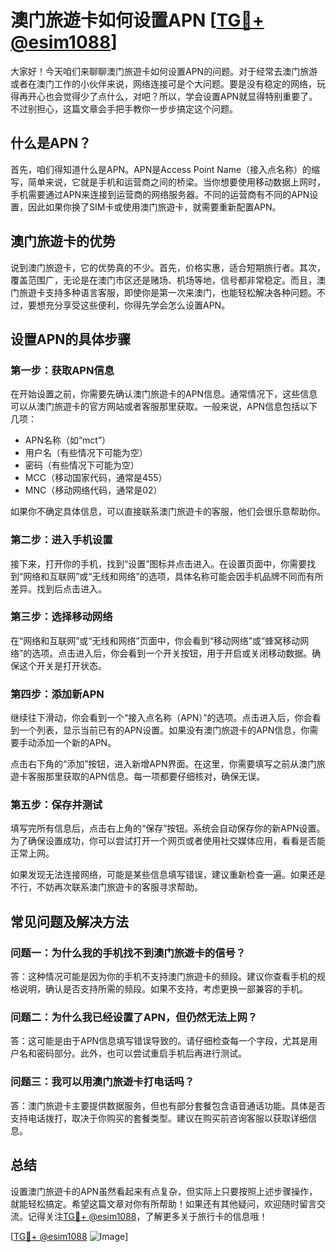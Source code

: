 # 澳门旅遊卡如何设置APN [[TG💪+ @esim1088](https://t.me/s/esim1088)]

大家好！今天咱们来聊聊澳门旅遊卡如何设置APN的问题。对于经常去澳门旅游或者在澳门工作的小伙伴来说，网络连接可是个大问题。要是没有稳定的网络，玩得再开心也会觉得少了点什么，对吧？所以，学会设置APN就显得特别重要了。不过别担心，这篇文章会手把手教你一步步搞定这个问题。

## 什么是APN？

首先，咱们得知道什么是APN。APN是Access Point Name（接入点名称）的缩写，简单来说，它就是手机和运营商之间的桥梁。当你想要使用移动数据上网时，手机需要通过APN来连接到运营商的网络服务器。不同的运营商有不同的APN设置，因此如果你换了SIM卡或使用澳门旅遊卡，就需要重新配置APN。

## 澳门旅遊卡的优势

说到澳门旅遊卡，它的优势真的不少。首先，价格实惠，适合短期旅行者。其次，覆盖范围广，无论是在澳门市区还是赌场、机场等地，信号都非常稳定。而且，澳门旅遊卡支持多种语言客服，即使你是第一次来澳门，也能轻松解决各种问题。不过，要想充分享受这些便利，你得先学会怎么设置APN。

## 设置APN的具体步骤

### 第一步：获取APN信息

在开始设置之前，你需要先确认澳门旅遊卡的APN信息。通常情况下，这些信息可以从澳门旅遊卡的官方网站或者客服那里获取。一般来说，APN信息包括以下几项：

- APN名称（如“mct”）
- 用户名（有些情况下可能为空）
- 密码（有些情况下可能为空）
- MCC（移动国家代码，通常是455）
- MNC（移动网络代码，通常是02）

如果你不确定具体信息，可以直接联系澳门旅遊卡的客服，他们会很乐意帮助你。

### 第二步：进入手机设置

接下来，打开你的手机，找到“设置”图标并点击进入。在设置页面中，你需要找到“网络和互联网”或“无线和网络”的选项，具体名称可能会因手机品牌不同而有所差异。找到后点击进入。

### 第三步：选择移动网络

在“网络和互联网”或“无线和网络”页面中，你会看到“移动网络”或“蜂窝移动网络”的选项。点击进入后，你会看到一个开关按钮，用于开启或关闭移动数据。确保这个开关是打开状态。

### 第四步：添加新APN

继续往下滑动，你会看到一个“接入点名称（APN）”的选项。点击进入后，你会看到一个列表，显示当前已有的APN设置。如果没有澳门旅遊卡的APN信息，你需要手动添加一个新的APN。

点击右下角的“添加”按钮，进入新增APN界面。在这里，你需要填写之前从澳门旅遊卡客服那里获取的APN信息。每一项都要仔细核对，确保无误。

### 第五步：保存并测试

填写完所有信息后，点击右上角的“保存”按钮。系统会自动保存你的新APN设置。为了确保设置成功，你可以尝试打开一个网页或者使用社交媒体应用，看看是否能正常上网。

如果发现无法连接网络，可能是某些信息填写错误，建议重新检查一遍。如果还是不行，不妨再次联系澳门旅遊卡的客服寻求帮助。

## 常见问题及解决方法

### 问题一：为什么我的手机找不到澳门旅遊卡的信号？

答：这种情况可能是因为你的手机不支持澳门旅遊卡的频段。建议你查看手机的规格说明，确认是否支持所需的频段。如果不支持，考虑更换一部兼容的手机。

### 问题二：为什么我已经设置了APN，但仍然无法上网？

答：这可能是由于APN信息填写错误导致的。请仔细检查每一个字段，尤其是用户名和密码部分。此外，也可以尝试重启手机后再进行测试。

### 问题三：我可以用澳门旅遊卡打电话吗？

答：澳门旅遊卡主要提供数据服务，但也有部分套餐包含语音通话功能。具体是否支持电话拨打，取决于你购买的套餐类型。建议在购买前咨询客服以获取详细信息。

## 总结

设置澳门旅遊卡的APN虽然看起来有点复杂，但实际上只要按照上述步骤操作，就能轻松搞定。希望这篇文章对你有所帮助！如果还有其他疑问，欢迎随时留言交流。记得关注[TG💪+ @esim1088](https://t.me/s/esim1088)，了解更多关于旅行卡的信息哦！

[[TG💪+ @esim1088](https://t.me/s/esim1088) ![Image](https://i.postimg.cc/4NQfJmqS/Snipaste-2025-05-13-00-14-12.png)]